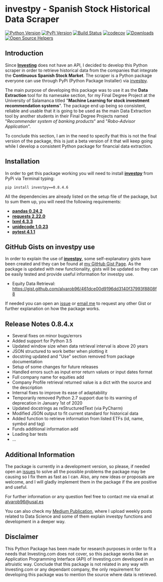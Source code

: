 # investpy - Spanish Stock Historical Data Scraper

[![Python Version](https://img.shields.io/pypi/pyversions/investpy.svg)](https://pypi.org/project/investpy/)
[![PyPi Version](https://img.shields.io/pypi/v/investpy.svg)](https://pypi.org/project/investpy/)
[![Build Status](https://travis-ci.org/alvarob96/investpy.svg?branch=master)](https://pypi.org/project/investpy/)
[![codecov](https://codecov.io/gh/alvarob96/investpy/branch/master/graph/badge.svg)](https://codecov.io/gh/alvarob96/investpy)
[![Downloads](https://img.shields.io/pypi/dm/investpy.svg?style=flat)](https://pypi.python.org/pypi/investpy)
[![Open Source Helpers](https://www.codetriage.com/alvarob96/investpy/badges/users.svg)](https://www.codetriage.com/alvarob96/investpy)

## Introduction

Since [**Investing**](https://es.investing.com/) does not have an API, I decided to develop this Python scraper in order to retrieve historical data from the companies that integrate the **Continuous Spanish Stock Market**. The scraper is a Python package everyone can use through PyPi (Python Package Installer) via [investpy](https://pypi.org/project/investpy/).

The main purpose of developing this package was to use it as the **Data Extraction** tool for its namesake section, for my Final Degree Project at the University of Salamanca titled "**Machine Learning for stock investment recommendation systems**". The package end up being so consistent, reliable and usable that it is going to be used as the main Data Extraction tool by another students in their Final Degree Projects named "*Recommender system of banking products*" and "*Robo-Advisor Application*".

To conclude this section, I am in the need to specify that this is not the final version of the package, this is just a beta version of it that will keep going while I develop a consistent Python package for financial data extraction.

## Installation

In order to get this package working you will need to install [**investpy**](https://pypi.org/project/investpy/) from PyPi via Terminal typing:

``pip install investpy==0.8.4.6``

All the dependencies are already listed on the setup file of the package, but to sum them up, you will need the following requirements:

* [**pandas 0.24.2**](https://pypi.org/project/pandas/)
* [**requests 2.22.0**](https://pypi.org/project/requests/)
* [**lxml 4.3.3**](https://pypi.org/project/lxml/)
* [**unidecode 1.0.23**](https://pypi.org/project/unidecode/)
* [**pytest 4.1.1**](https://pypi.org/project/pytest/)

## GitHub Gists on investpy use

In order to explain the use of [**investpy**](https://pypi.org/project/investpy/), some self-explanatory gists have been created and they can be found at [my GitHub Gist Page](https://gist.github.com/alvarob96). As the package is updated with new functionality, gists will be updated so they can be easily tested and provide useful information for investpy use.

* Equity Data Retrieval: https://gist.github.com/alvarob96/461dce00d9196dd3140f37993f8808f8

If needed you can open an [issue](https://github.com/alvarob96/investpy/issues) or [email me](alvarob96@usal.es) to request any other Gist or further explanation on how the package works.


## Release Notes 0.8.4.x

* Several fixes on minor bugs/errors
* Added support for Python 3.5
* Updated window size when data retrieval interval is above 20 years
* JSON structured to work better when plotting it
* docstring updated and "Use" section removed from package documentation
* Setup of some changes for future releases
* Handled errors such as input error return values or input dates format
* Full company name for equities add
* Company Profile retrieval returned value is a dict with the source and the description
* Internal fixes to improve its ease of adaptability
* Temporarily removed Python 2.7 support due to its warning of deprecation in January 1st of 2020
* Updated docstrings as reStructuredText (via PyCharm)
* Modified JSON output to fit current standard for historical data
* Added function to retrieve information from listed ETFs (id, name, symbol and tag)
* Funds additional information add
* Loading bar tests
* ...

## Additional Information

The package is currently in a development version, so please, if needed open an [issues](https://github.com/alvarob96/investpy/issues) to solve all the possible problems the package may be causing
so I fix them as fast as I can. Also, any new ideas or proposals are welcome, and I will gladly implement them in the package if the are positive and useful.

For further information or any question feel free to contact me via email at alvarob96@usal.es

You can also check my [Medium Publication](https://medium.com/research-studies-by-alvaro-bartolome/investpy-a-python-library-for-historical-data-extraction-from-the-spanish-stock-market-ad4d564dbfc5), where I upload weekly posts related to Data Science and some of them explain investpy functions and development in a deeper way.

## Disclaimer

This Python Package has been made for research purposes in order to fit a needs that Investing.com does not cover, so this package works like an Application Programming Interface (API) of Investing.com developed in an altruistic way. Conclude that this package is not related in any way with Investing.com or any dependant company, the only requirement for developing this package was to mention the source where data is retrieved.
